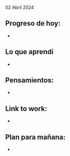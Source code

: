 02 Abril 2024

## Progreso de hoy:
- 
## Lo que aprendí 
- 
## **Pensamientos**:
- 
## Link to work: 
- 
## Plan para mañana: 
- 
